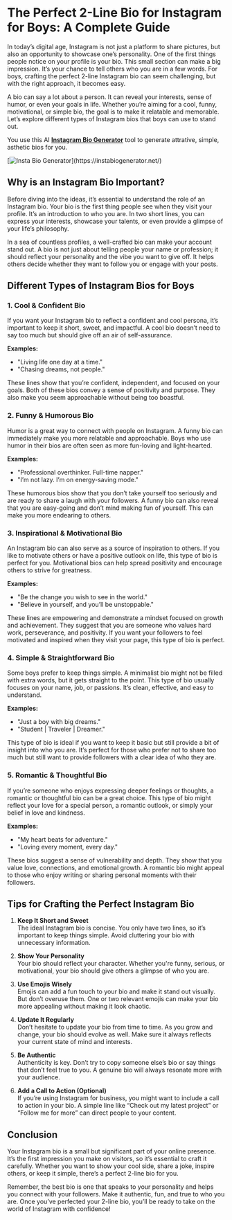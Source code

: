 # The Perfect 2-Line Bio for Instagram for Boys: A Complete Guide

In today’s digital age, Instagram is not just a platform to share pictures, but also an opportunity to showcase one’s personality. One of the first things people notice on your profile is your bio. This small section can make a big impression. It’s your chance to tell others who you are in a few words. For boys, crafting the perfect 2-line Instagram bio can seem challenging, but with the right approach, it becomes easy.

A bio can say a lot about a person. It can reveal your interests, sense of humor, or even your goals in life. Whether you’re aiming for a cool, funny, motivational, or simple bio, the goal is to make it relatable and memorable. Let’s explore different types of Instagram bios that boys can use to stand out.

You use this AI **[Instagram Bio Generator](https://instabiogenerator.net/)** tool to generate attrative, simple, asthetic bios for you.

[![Insta Bio Generator]([https://example.com/image.jpg](https://instabiogenerator.net/logo.png))](https://instabiogenerator.net/)


## Why is an Instagram Bio Important?

Before diving into the ideas, it’s essential to understand the role of an Instagram bio. Your bio is the first thing people see when they visit your profile. It’s an introduction to who you are. In two short lines, you can express your interests, showcase your talents, or even provide a glimpse of your life’s philosophy. 

In a sea of countless profiles, a well-crafted bio can make your account stand out. A bio is not just about telling people your name or profession; it should reflect your personality and the vibe you want to give off. It helps others decide whether they want to follow you or engage with your posts. 

## Different Types of Instagram Bios for Boys

### 1. **Cool & Confident Bio**

If you want your Instagram bio to reflect a confident and cool persona, it’s important to keep it short, sweet, and impactful. A cool bio doesn’t need to say too much but should give off an air of self-assurance.

**Examples:**
- "Living life one day at a time."
- "Chasing dreams, not people."

These lines show that you’re confident, independent, and focused on your goals. Both of these bios convey a sense of positivity and purpose. They also make you seem approachable without being too boastful.

### 2. **Funny & Humorous Bio**

Humor is a great way to connect with people on Instagram. A funny bio can immediately make you more relatable and approachable. Boys who use humor in their bios are often seen as more fun-loving and light-hearted. 

**Examples:**
- "Professional overthinker. Full-time napper."
- "I’m not lazy. I’m on energy-saving mode."

These humorous bios show that you don’t take yourself too seriously and are ready to share a laugh with your followers. A funny bio can also reveal that you are easy-going and don’t mind making fun of yourself. This can make you more endearing to others.

### 3. **Inspirational & Motivational Bio**

An Instagram bio can also serve as a source of inspiration to others. If you like to motivate others or have a positive outlook on life, this type of bio is perfect for you. Motivational bios can help spread positivity and encourage others to strive for greatness.

**Examples:**
- "Be the change you wish to see in the world."
- "Believe in yourself, and you’ll be unstoppable."

These lines are empowering and demonstrate a mindset focused on growth and achievement. They suggest that you are someone who values hard work, perseverance, and positivity. If you want your followers to feel motivated and inspired when they visit your page, this type of bio is perfect.

### 4. **Simple & Straightforward Bio**

Some boys prefer to keep things simple. A minimalist bio might not be filled with extra words, but it gets straight to the point. This type of bio usually focuses on your name, job, or passions. It’s clean, effective, and easy to understand.

**Examples:**
- "Just a boy with big dreams."
- "Student | Traveler | Dreamer."

This type of bio is ideal if you want to keep it basic but still provide a bit of insight into who you are. It’s perfect for those who prefer not to share too much but still want to provide followers with a clear idea of who they are.

### 5. **Romantic & Thoughtful Bio**

If you’re someone who enjoys expressing deeper feelings or thoughts, a romantic or thoughtful bio can be a great choice. This type of bio might reflect your love for a special person, a romantic outlook, or simply your belief in love and kindness.

**Examples:**
- "My heart beats for adventure."
- "Loving every moment, every day."

These bios suggest a sense of vulnerability and depth. They show that you value love, connections, and emotional growth. A romantic bio might appeal to those who enjoy writing or sharing personal moments with their followers.

## Tips for Crafting the Perfect Instagram Bio

1. **Keep It Short and Sweet**  
   The ideal Instagram bio is concise. You only have two lines, so it’s important to keep things simple. Avoid cluttering your bio with unnecessary information.

2. **Show Your Personality**  
   Your bio should reflect your character. Whether you're funny, serious, or motivational, your bio should give others a glimpse of who you are.

3. **Use Emojis Wisely**  
   Emojis can add a fun touch to your bio and make it stand out visually. But don’t overuse them. One or two relevant emojis can make your bio more appealing without making it look chaotic.

4. **Update It Regularly**  
   Don’t hesitate to update your bio from time to time. As you grow and change, your bio should evolve as well. Make sure it always reflects your current state of mind and interests.

5. **Be Authentic**  
   Authenticity is key. Don’t try to copy someone else’s bio or say things that don’t feel true to you. A genuine bio will always resonate more with your audience.

6. **Add a Call to Action (Optional)**  
   If you’re using Instagram for business, you might want to include a call to action in your bio. A simple line like “Check out my latest project” or “Follow me for more” can direct people to your content.

## Conclusion

Your Instagram bio is a small but significant part of your online presence. It’s the first impression you make on visitors, so it’s essential to craft it carefully. Whether you want to show your cool side, share a joke, inspire others, or keep it simple, there’s a perfect 2-line bio for you. 

Remember, the best bio is one that speaks to your personality and helps you connect with your followers. Make it authentic, fun, and true to who you are. Once you’ve perfected your 2-line bio, you’ll be ready to take on the world of Instagram with confidence!
